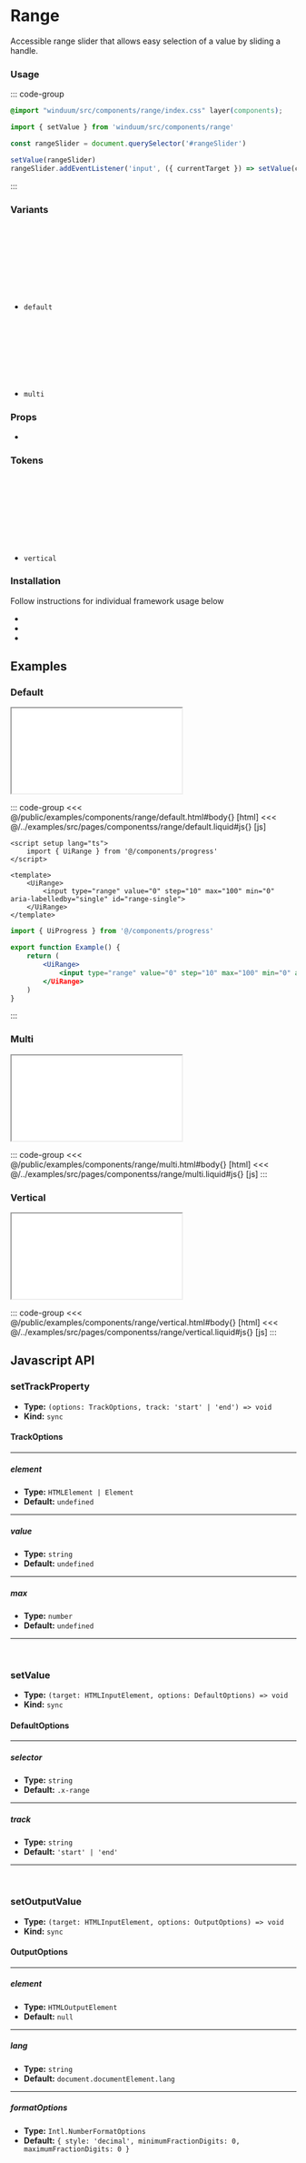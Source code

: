 # Range
Accessible range slider that allows easy selection of a value by sliding a handle.

<ViewSourceGh href="https://github.com/winduum/winduum/blob/main/src/components/range" />

### Usage

::: code-group
```css
@import "winduum/src/components/range/index.css" layer(components);
```
```js
import { setValue } from 'winduum/src/components/range'

const rangeSlider = document.querySelector('#rangeSlider')

setValue(rangeSlider)
rangeSlider.addEventListener('input', ({ currentTarget }) => setValue(currentTarget))
```
:::

### Variants
* `default` <a href="https://github.com/winduum/winduum/blob/main/src/components/range/default.css" target="_blank" rel="noreferrer" class="winduum-gh-link"><svg><use href="#icon-gh" /></svg></a>
* `multi` <a href="https://github.com/winduum/winduum/blob/main/src/components/range/multi.css" target="_blank" rel="noreferrer" class="winduum-gh-link"><svg><use href="#icon-gh" /></svg></a>

### Props
* <LinkGh name="default-props" path="components/range" />

### Tokens
* `vertical` <a href="https://github.com/winduum/winduum/blob/main/src/components/range/vertical.css" target="_blank" rel="noreferrer" class="winduum-gh-link"><svg><use href="#icon-gh" /></svg></a>

### Installation
Follow instructions for individual framework usage below

* <LinkGh name="winduum" url="https://github.com/winduum/winduum/blob/main/src/components/range" />
* <LinkGh name="winduum-vue" url="https://github.com/winduum/winduum-vue/blob/main/src/components/range" />
* <LinkGh name="winduum-react" url="https://github.com/winduum/winduum-react/blob/main/src/components/range" />

## Examples

### Default

<iframe onload="this.style.visibility = 'visible';" src="/examples/components/range/default.html"></iframe>

::: code-group
<<< @/public/examples/components/range/default.html#body{} [html]
<<< @/../examples/src/pages/componentss/range/default.liquid#js{} [js]
```vue
<script setup lang="ts">
    import { UiRange } from '@/components/progress'
</script>

<template>
    <UiRange>
        <input type="range" value="0" step="10" max="100" min="0" aria-labelledby="single" id="range-single">
    </UiRange>
</template>
```
```jsx
import { UiProgress } from '@/components/progress'

export function Example() {
    return (
        <UiRange>
            <input type="range" value="0" step="10" max="100" min="0" aria-labelledby="single" id="range-single">
        </UiRange>
    )
}
```
:::

### Multi

<iframe onload="this.style.visibility = 'visible';" src="/examples/components/range/multi.html"></iframe>

::: code-group
<<< @/public/examples/components/range/multi.html#body{} [html]
<<< @/../examples/src/pages/componentss/range/multi.liquid#js{} [js]
:::


### Vertical

<iframe onload="this.style.visibility = 'visible';" src="/examples/components/range/vertical.html"></iframe>

::: code-group
<<< @/public/examples/components/range/vertical.html#body{} [html]
<<< @/../examples/src/pages/componentss/range/vertical.liquid#js{} [js]
:::

## Javascript API

### setTrackProperty

* **Type:** `(options: TrackOptions, track: 'start' | 'end') => void`
* **Kind:** `sync`

#### TrackOptions

---

##### element

* **Type:** `HTMLElement | Element`
* **Default:** `undefined`

---

##### value

* **Type:** `string`
* **Default:** `undefined`

---

##### max

* **Type:** `number`
* **Default:** `undefined`

---

<br>

### setValue

* **Type:** `(target: HTMLInputElement, options: DefaultOptions) => void`
* **Kind:** `sync`

#### DefaultOptions

---

##### selector

* **Type:** `string`
* **Default:** `.x-range`

---

##### track

* **Type:** `string`
* **Default:** `'start' | 'end'`

---

<br>

### setOutputValue

* **Type:** `(target: HTMLInputElement, options: OutputOptions) => void`
* **Kind:** `sync`

#### OutputOptions

---

##### element

* **Type:** `HTMLOutputElement`
* **Default:** `null`

---

##### lang

* **Type:** `string`
* **Default:** `document.documentElement.lang`

---

##### formatOptions

* **Type:** `Intl.NumberFormatOptions`
* **Default:** `{ style: 'decimal', minimumFractionDigits: 0, maximumFractionDigits: 0 }`

